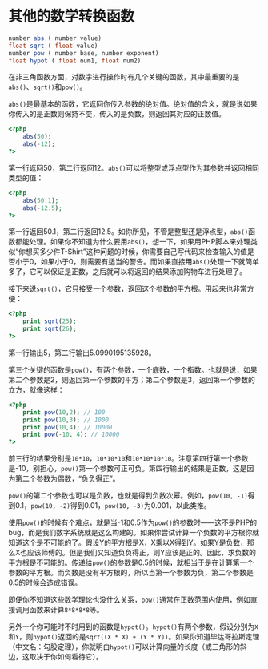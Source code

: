 # 其他的数学转换函数

```php
number abs ( number value)
float sqrt ( float value)
number pow ( number base, number exponent)
float hypot ( float num1, float num2)
```

在非三角函数方面，对数字进行操作时有几个关键的函数，其中最重要的是`abs()`、`sqrt()`和`pow()`。

`abs()`是最基本的函数，它返回你传入参数的绝对值。绝对值的含义，就是说如果你传入的是正数则保持不变，传入的是负数，则返回其对应的正数值。

```php
<?php
    abs(50);
    abs(-12);
?>
```

第一行返回50，第二行返回12。`abs()`可以将整型或浮点型作为其参数并返回相同类型的值：

```php
<?php
    abs(50.1);
    abs(-12.5);
?>
```

第一行返回50.1，第二行返回12.5。如你所见，不管是整型还是浮点型，`abs()`函数都能处理。如果你不知道为什么要用`abs()`，想一下，如果用PHP脚本来处理类似“你想买多少件T-Shirt”这种问题的时候，你需要自己写代码来检查输入的值是否小于0，如果小于0，则需要有适当的警告。而如果直接用`abs()`处理一下就简单多了，它可以保证是正数，之后就可以将返回的结果添加购物车进行处理了。

接下来说`sqrt()`，它只接受一个参数，返回这个参数的平方根。用起来也非常方便：

```php
<?php
    print sqrt(25);
    print sqrt(26);
?>
```

第一行输出5，第二行输出5.0990195135928。

第三个关键的函数是`pow()`，有两个参数，一个底数，一个指数。也就是说，如果第二个参数是2，则返回第一个参数的平方；第二个参数是3，返回第一个参数的立方，就像这样：

```php
<?php
    print pow(10,2); // 100
    print pow(10,3); // 1000
    print pow(10,4); // 10000
    print pow(-10, 4); // 10000
?>
```

前三行的结果分别是`10*10`，`10*10*10`和`10*10*10*10`。注意第四行第一个参数是-10，别担心，`pow()`第一个参数可正可负。第四行输出的结果是正数，这是因为第二个参数为偶数，“负负得正”。

`pow()`的第二个参数也可以是负数，也就是得到负数次幂。例如，`pow(10, -1)`得到0.1，`pow(10, -2)`得到0.01，`pow(10, -3)`为0.001，以此类推。

使用`pow()`的时候有个难点，就是当-1和0.5作为`pow()`的参数时——这不是PHP的bug，而是我们数字系统就是这么构建的。如果你尝试计算一个负数的平方根你就知道这个是不可能的了。假设Y的平方根是X，X乘以X得到Y。如果Y是负数，那么X也应该师傅的。但是我们又知道负负得正，则Y应该是正的。因此，求负数的平方根是不可能的。传递给`pow()`的参数是0.5的时候，就相当于是在计算第一个参数的平方根。而负数是没有平方根的，所以当第一个参数为负，第二个参数是0.5的时候会造成错误。

即便你不知道这些数学理论也没什么关系，`pow()`通常在正数范围内使用，例如直接调用函数来计算`8*8*8*8`等。

另外一个你可能时不时用到的函数是`hypot()`。`hypot()`有两个参数，假设分别为`X`和`Y`，则`hypot()`返回的是`sqrt((X * X) + (Y * Y))`。如果你知道毕达哥拉斯定理（中文名：勾股定理），你就明白`hypot()`可以计算向量的长度（或三角形的斜边，这取决于你如何看待它）。
